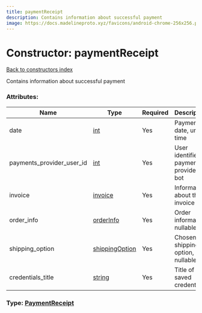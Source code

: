 ```yaml
---
title: paymentReceipt
description: Contains information about successful payment
image: https://docs.madelineproto.xyz/favicons/android-chrome-256x256.png
---
```

# Constructor: paymentReceipt  
[Back to constructors index](index.md)



Contains information about successful payment

### Attributes:

| Name     |    Type       | Required | Description |
|----------|---------------|----------|-------------|
|date|[int](../types/int.md) | Yes|Payment date, unix time|
|payments\_provider\_user\_id|[int](../types/int.md) | Yes|User identifier of payments provider bot|
|invoice|[invoice](../constructors/invoice.md) | Yes|Information about the invoice|
|order\_info|[orderInfo](../constructors/orderInfo.md) | Yes|Order information, nullable|
|shipping\_option|[shippingOption](../constructors/shippingOption.md) | Yes|Chosen shipping option, nullable|
|credentials\_title|[string](../types/string.md) | Yes|Title of the saved credentials|



### Type: [PaymentReceipt](../types/PaymentReceipt.md)


